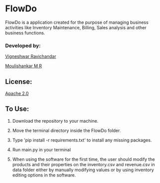 # FlowDo

FlowDo is a application created for the purpose of managing business activities like Inventory Maintenance, Billing, Sales analysis and other business functions.

### Developed by:

[Vigneshwar Ravichandar](https://github.com/ToastCoder)

[Moulishankar M R](https://github.com/Moulishankar10)

## License:
[Apache 2.0](https://choosealicense.com/licenses/apache-2.0/)

## To Use:

1. Download the repository to your machine. 

2. Move the terminal directory inside the FlowDo folder.

3. Type 'pip install -r requirements.txt' to install any missing packages.

4. Run main.py in your terminal

5. When using the software for the first time, the user should modify the products and their properties on the inventory.csv and revenue.csv in data folder either by manually modifying values or by using inventory editing options in the software.

